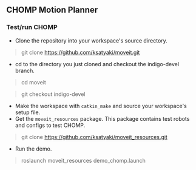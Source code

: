 ## CHOMP Motion Planner

### Test/run CHOMP

* Clone the repository into your workspace's source directory.

> git clone https://github.com/ksatyaki/moveit.git

* cd to the directory you just cloned and checkout the indigo-devel branch.

> cd moveit

> git checkout indigo-devel

* Make the workspace with `catkin_make` and source your workspace's setup file.
* Get the `moveit_resources` package. This package contains test robots and configs to test CHOMP.

> git clone https://github.com/ksatyaki/moveit_resources.git

* Run the demo.

> roslaunch moveit_resources demo_chomp.launch
